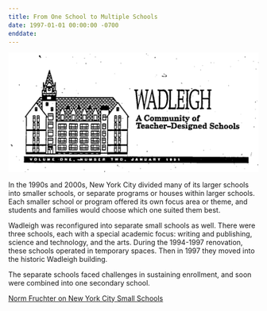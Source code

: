 ```yaml
---
title: From One School to Multiple Schools  
date: 1997-01-01 00:00:00 -0700
enddate:
---
```


![Image of Wadleigh from a school re-design document, 1991, naming the building a "Community of Teacher-Designed Schools."](/assets/timeline_img/Wadleigh_Campus.png)

In the 1990s and 2000s, New York City divided many of its larger schools into smaller schools, or separate programs or houses within larger schools. Each smaller school or program offered its own focus area or theme, and students and families would choose which one suited them best.

Wadleigh was reconfigured into separate small schools as well. There were three schools, each with a special academic focus: writing and publishing, science and technology, and the arts. During the 1994-1997 renovation, these schools operated in temporary spaces. Then in 1997 they moved into the historic Wadleigh building.

The separate schools faced challenges in sustaining enrollment, and soon were combined into one secondary school.

[Norm Fruchter on New York City Small Schools](https://steinhardt.nyu.edu/metrocenter/new-york-citys-small-schools)
